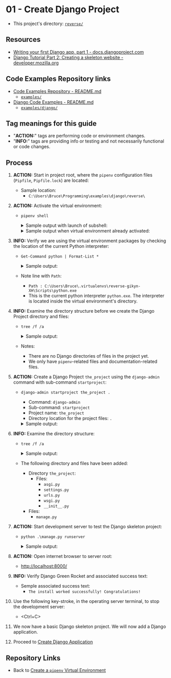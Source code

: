 # 01 - Create Django Project

* This project's directory: [`reverse/`](./../)

## Resources

* [Writing your first Django app, part 1 - docs.djangoproject.com](https://docs.djangoproject.com/en/4.0/intro/tutorial01/#writing-your-first-django-app-part-1)
* [Django Tutorial Part 2: Creating a skeleton website - developer.mozilla.org](https://developer.mozilla.org/en-US/docs/Learn/Server-side/Django/skeleton_website)

## Code Examples Repository links

* [Code Examples Repository - README.md](../../../README.md)
  * [`examples/`](../../../)
* [Django Code Examples - README.md](../../README.md)
  * [`examples/django/`](../../)

## Tag meanings for this guide

* "**ACTION:**" tags are performing code or environment changes.
* "**INFO:**" tags are providing info or testing and not necessarily functional or code changes.

## Process

1. **ACTION:** Start in project root, where the `pipenv` configuration files (`Pipfile`, `Pipfile.lock`) are located:
    * Sample location:
        * `C:\Users\Bruce\Programming\examples\django\reverse\`

1. **ACTION:** Activate the virtual environment:
    * `pipenv shell`
        <details>
        <summary>Sample output with launch of subshell:</summary>

            PS C:\Users\Bruce\Programming\examples\django\reverse> pipenv shell
            Launching subshell in virtual environment...
            PowerShell 7.2.6
            Copyright (c) Microsoft Corporation.

            https://aka.ms/powershell
            Type 'help' to get help.

            PS C:\Users\Bruce\Programming\examples\django\reverse>
        </details>

        <details>
        <summary>Sample output when virtual environment already activated:</summary>

            PS C:\Users\Bruce\Programming\examples\django\reverse> pipenv shell
            Shell for C:\Users\Bruce\.virtualenvs\reverse-gikyn-XH already activated.
            No action taken to avoid nested environments.
            PS C:\Users\Bruce\Programming\examples\django\reverse>
        </details>

1. **INFO:** Verify we are using the virtual environment packages by checking the location of the current Python interpreter:
    * `Get-Command python | Format-List *`
        <details>
        <summary>Sample output:</summary>

            PS C:\Users\Bruce\Programming\examples\django\reverse> Get-Command python | Format-List *

            HelpUri            :
            FileVersionInfo    : File:             C:\Users\Bruce\.virtualenvs\reverse-gikyn-XH\Scripts\python.exe
                                 InternalName:     Python Launcher
                                 OriginalFilename: py.exe
                                 FileVersion:      3.9.13
                                 FileDescription:  Python
                                 Product:          Python
                                 ProductVersion:   3.9.13
                                 Debug:            False
                                 Patched:          False
                                 PreRelease:       False
                                 PrivateBuild:     False
                                 SpecialBuild:     False
                                 Language:         Language Neutral

            Path               : C:\Users\Bruce\.virtualenvs\reverse-gikyn-XH\Scripts\python.exe
            Extension          : .exe
            Definition         : C:\Users\Bruce\.virtualenvs\reverse-gikyn-XH\Scripts\python.exe
            Source             : C:\Users\Bruce\.virtualenvs\reverse-gikyn-XH\Scripts\python.exe
            Version            : 3.9.13150.1013
            Visibility         : Public
            OutputType         : {System.String}
            Name               : python.exe
            CommandType        : Application
            ModuleName         :
            Module             :
            RemotingCapability : PowerShell
            Parameters         :
            ParameterSets      :


            PS C:\Users\Bruce\Programming\examples\django\reverse>
        </details>
    * Note line with `Path`:
        * `Path : C:\Users\Bruce\.virtualenvs\reverse-gikyn-XH\Scripts\python.exe`
        * This is the current python interpreter `python.exe`. The interpreter is located inside the virtual environment's directory.

1. **INFO:** Examine the directory structure before we create the Django Project directory and files:
    * `tree /f /a`
        <details>
        <summary>Sample output:</summary>

            PS C:\Users\Bruce\Programming\examples\django\reverse> tree /f /a
            Folder PATH listing for volume OS
            Volume serial number is CC00-DD12
            C:.
            |   Pipfile
            |   Pipfile.lock
            |   README.md
            |
            \---notes
                    00_commands_and_links.md
                    00_create_pipenv.md
                    01_create_django_project.md

            PS C:\Users\Bruce\Programming\examples\django\reverse>
        </details>
    * Notes:
        * There are no Django directories of files in the project yet.
        * We only have `pipenv`-related files and documentation-related files.

1. **ACTION:** Create a Django Project `the_project` using the `django-admin` command with sub-command `startproject`:
    * `django-admin startproject the_project .`
        * Command: `django-admin`
        * Sub-command: `startproject`
        * Project name: `the_project`
        * Directory location for the project files: `.`
        <details>
        <summary>Sample output:</summary>

            PS C:\Users\Bruce\Programming\examples\django\reverse> django-admin startproject the_project .
            PS C:\Users\Bruce\Programming\examples\django\reverse>
        </details>

1. **INFO:** Examine the directory structure:
    * `tree /f /a`
        <details>
        <summary>Sample output:</summary>

            PS C:\Users\Bruce\Programming\examples\django\reverse> tree /f /a
            Folder PATH listing for volume OS
            Volume serial number is CC00-DD12
            C:.
            |   manage.py
            |   Pipfile
            |   Pipfile.lock
            |   README.md
            |
            +---notes
            |       00_commands_and_links.md
            |       00_create_pipenv.md
            |       01_create_django_project.md
            |
            \---the_project
                    asgi.py
                    settings.py
                    urls.py
                    wsgi.py
                    __init__.py

            PS C:\Users\Bruce\Programming\examples\django\reverse>
        </details>
    * The following directory and files have been added:
        * Directory `the_project`:
            * Files:
                * `asgi.py`
                * `settings.py`
                * `urls.py`
                * `wsgi.py`
                * `__init__.py`
        * Files:
            * `manage.py`

1. **ACTION:** Start development server to test the Django skeleton project:
    * `python .\manage.py runserver`
        <details>
        <summary>Sample output:</summary>

            PS C:\Users\Bruce\Programming\examples\django\reverse> python .\manage.py runserver
            Watching for file changes with StatReloader
            Performing system checks...

            System check identified no issues (0 silenced).

            You have 18 unapplied migration(s). Your project may not work properly until you apply the migrations for app(s): admin, auth, contenttypes, sessions.
            Run 'python manage.py migrate' to apply them.
            September 15, 2022 - 08:00:15
            Django version 4.0, using settings 'the_project.settings'
            Starting development server at http://127.0.0.1:8000/
            Quit the server with CTRL-BREAK.
        </details>

1. **ACTION:** Open internet browser to server root:
    * <http://localhost:8000/>

1. **INFO:** Verify Django Green Rocket and associated success text:
    * Semple associated success text:
        * `The install worked successfully! Congratulations!`

1. Use the following key-stroke, in the operating server terminal, to stop the development server:
    * \<Ctrl+C\>

1. We now have a basic Django skeleton project. We will now add a Django application.

1. Proceed to [Create Django Application](./02_create_django_application.md)

## Repository Links

* Back to [Create a `pipenv` Virtual Environment](./00_create_pipenv.md)
